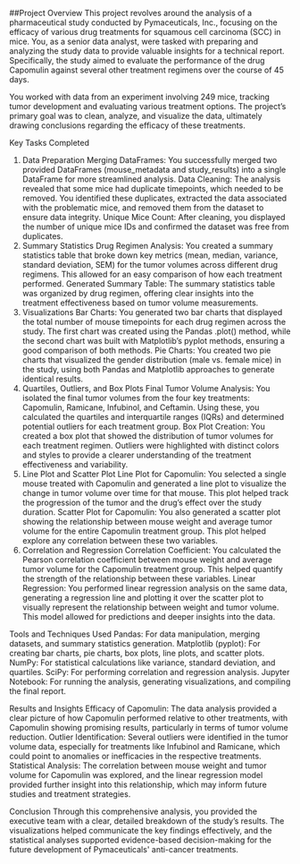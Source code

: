 ##Project Overview
This project revolves around the analysis of a pharmaceutical study conducted by Pymaceuticals, Inc., focusing on the efficacy of various drug treatments for squamous cell carcinoma (SCC) in mice. You, as a senior data analyst, were tasked with preparing and analyzing the study data to provide valuable insights for a technical report. Specifically, the study aimed to evaluate the performance of the drug Capomulin against several other treatment regimens over the course of 45 days.

You worked with data from an experiment involving 249 mice, tracking tumor development and evaluating various treatment options. The project’s primary goal was to clean, analyze, and visualize the data, ultimately drawing conclusions regarding the efficacy of these treatments.

Key Tasks Completed
1. Data Preparation
Merging DataFrames: You successfully merged two provided DataFrames (mouse_metadata and study_results) into a single DataFrame for more streamlined analysis.
Data Cleaning: The analysis revealed that some mice had duplicate timepoints, which needed to be removed. You identified these duplicates, extracted the data associated with the problematic mice, and removed them from the dataset to ensure data integrity.
Unique Mice Count: After cleaning, you displayed the number of unique mice IDs and confirmed the dataset was free from duplicates.
2. Summary Statistics
Drug Regimen Analysis: You created a summary statistics table that broke down key metrics (mean, median, variance, standard deviation, SEM) for the tumor volumes across different drug regimens. This allowed for an easy comparison of how each treatment performed.
Generated Summary Table: The summary statistics table was organized by drug regimen, offering clear insights into the treatment effectiveness based on tumor volume measurements.
3. Visualizations
Bar Charts: You generated two bar charts that displayed the total number of mouse timepoints for each drug regimen across the study. The first chart was created using the Pandas .plot() method, while the second chart was built with Matplotlib’s pyplot methods, ensuring a good comparison of both methods.
Pie Charts: You created two pie charts that visualized the gender distribution (male vs. female mice) in the study, using both Pandas and Matplotlib approaches to generate identical results.
4. Quartiles, Outliers, and Box Plots
Final Tumor Volume Analysis: You isolated the final tumor volumes from the four key treatments: Capomulin, Ramicane, Infubinol, and Ceftamin. Using these, you calculated the quartiles and interquartile ranges (IQRs) and determined potential outliers for each treatment group.
Box Plot Creation: You created a box plot that showed the distribution of tumor volumes for each treatment regimen. Outliers were highlighted with distinct colors and styles to provide a clearer understanding of the treatment effectiveness and variability.
5. Line Plot and Scatter Plot
Line Plot for Capomulin: You selected a single mouse treated with Capomulin and generated a line plot to visualize the change in tumor volume over time for that mouse. This plot helped track the progression of the tumor and the drug’s effect over the study duration.
Scatter Plot for Capomulin: You also generated a scatter plot showing the relationship between mouse weight and average tumor volume for the entire Capomulin treatment group. This plot helped explore any correlation between these two variables.
6. Correlation and Regression
Correlation Coefficient: You calculated the Pearson correlation coefficient between mouse weight and average tumor volume for the Capomulin treatment group. This helped quantify the strength of the relationship between these variables.
Linear Regression: You performed linear regression analysis on the same data, generating a regression line and plotting it over the scatter plot to visually represent the relationship between weight and tumor volume. This model allowed for predictions and deeper insights into the data.

Tools and Techniques Used
Pandas: For data manipulation, merging datasets, and summary statistics generation.
Matplotlib (pyplot): For creating bar charts, pie charts, box plots, line plots, and scatter plots.
NumPy: For statistical calculations like variance, standard deviation, and quartiles.
SciPy: For performing correlation and regression analysis.
Jupyter Notebook: For running the analysis, generating visualizations, and compiling the final report.

Results and Insights
Efficacy of Capomulin: The data analysis provided a clear picture of how Capomulin performed relative to other treatments, with Capomulin showing promising results, particularly in terms of tumor volume reduction.
Outlier Identification: Several outliers were identified in the tumor volume data, especially for treatments like Infubinol and Ramicane, which could point to anomalies or inefficacies in the respective treatments.
Statistical Analysis: The correlation between mouse weight and tumor volume for Capomulin was explored, and the linear regression model provided further insight into this relationship, which may inform future studies and treatment strategies.

Conclusion
Through this comprehensive analysis, you provided the executive team with a clear, detailed breakdown of the study’s results. The visualizations helped communicate the key findings effectively, and the statistical analyses supported evidence-based decision-making for the future development of Pymaceuticals' anti-cancer treatments.







